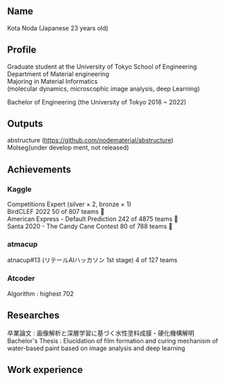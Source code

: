 ## Name 
Kota Noda (Japanese 23 years old)

## Profile
Graduate student at the University of Tokyo School of Engineering  
Department of Material engineering  
Majoring in Material Informatics  
(molecular dynamics, microscophic image analysis, deep Learning)  

Bachelor of Engineering (the University of Tokyo 2018 ~ 2022)

## Outputs
abstructure (https://github.com/nodematerial/abstructure)  
Molseg(under develop ment, not released)

## Achievements
### Kaggle 
Competitions Expert (silver × 2, bronze × 1)  
BirdCLEF 2022 50 of 807 teams 🥈  
American Express - Default Prediction 242 of 4875 teams 🥈  
Santa 2020 - The Candy Cane Contest 80 of 788 teams 🥉

### atmacup 
atnacup#13 (リテールAIハッカソン 1st stage) 4 of 127 teams

### Atcoder
Algorithm : highest 702

## Researches
卒業論文 : 画像解析と深層学習に基づく水性塗料成膜・硬化機構解明  
Bachelor's Thesis : Elucidation of film formation and curing mechanism of water-based paint based on image analysis and deep learning

## Work experience

